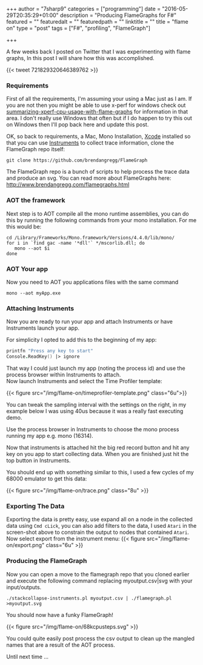 +++
author = "7sharp9"
categories = ["programming"]
date = "2016-05-29T20:35:29+01:00"
description = "Producing FlameGraphs for F#"
featured = ""
featuredalt = ""
featuredpath = ""
linktitle = ""
title = "flame on"
type = "post"
tags = ["F#", "profiling", "FlameGraph"]

+++

A few weeks back I posted on Twitter that I was experimenting with flame graphs, In this post I will share how this was accomplished.  <!--more-->

{{< tweet 721829320646389762 >}}

### Requirements
First of all the requirements, I'm assuming your using a Mac just as I am.  If you are not then you might be able to use x-perf for windows check out [summarizing-xperf-cpu-usage-with-flame-graphs][3] for information in that area.  I don't really use Windows that often but if I do happen to try this out on Windows then I'll pop back here and update this post.

OK, so back to requirements, a Mac, Mono Installation, [Xcode][2] installed so that you can use [Instruments][1] to collect trace information, clone the FlameGraph repo itself:

```
git clone https://github.com/brendangregg/FlameGraph
```

The FlameGraph repo is a bunch of scripts to help process the trace data and produce an svg.  You can read more about FlameGraphs here: http://www.brendangregg.com/flamegraphs.html

### AOT the framework

Next step is to AOT compile all the mono runtime assemblies, you can do this by running the following commands from your mono installation.  For me this would be:
```
cd /Library/Frameworks/Mono.framework/Versions/4.4.0/lib/mono/
for i in `find gac -name '*dll'` */mscorlib.dll; do
   mono --aot $i
done
```

### AOT Your app
Now you need to AOT you applications files with the same command
```
mono --aot myApp.exe
```

### Attaching Instruments
Now you are ready to run your app and attach Instruments or have Instruments launch your app.  

For simplicity I opted to add this to the beginning of my app:
```fsharp
printfn "Press any key to start"
Console.ReadKey() |> ignore
```

That way I could just launch my app (noting the process id) and use the process browser within Instruments to attach.  
Now launch Instruments and select the Time Profiler template:

{{< figure src="/img/flame-on/timeprofiler-template.png" class="6u">}}

You can tweak the sampling interval with the settings on the right, in my example below I was using 40us because it was a really fast executing demo.  

Use the process browser in Instruments to choose the mono process running my app e.g. mono (16314).    

Now that instruments is attached hit the big red record button and hit any key on you app to start collecting data.  When you are finished just hit the top button in Instruments.  

You should end up with something similar to this, I used a few cycles of my 68000 emulator to get this data:

{{< figure src="/img/flame-on/trace.png" class="8u" >}}

### Exporting The Data 
Exporting the data is pretty easy, use expand all on a node in the collected data using `Cmd cLick`, you can also add filters to the data, I used `Atari` in the screen-shot above to constrain the output to nodes that contained `Atari`.  Now select export from the instrument menu:
{{< figure src="/img/flame-on/export.png" class="6u" >}}


### Producing the FlameGraph
Now you can open a move to the flamegraph repo that you cloned earlier and execute the following command replacing myoutput.csv|svg with your input/outputs.  

```
./stackcollapse-instruments.pl myoutput.csv | ./flamegraph.pl >myoutput.svg
```

You should now have a funky FlameGraph!

{{< figure src="/img/flame-on/68kcpusteps.svg" >}}

You could quite easily post process the csv output to clean up the mangled names that are a result of the AOT process.

Until next time ...

[1]:https://developer.apple.com/library/tvos/documentation/DeveloperTools/Conceptual/InstrumentsUserGuide/#//apple_ref/doc/uid/TP40004652-CH3-SW1
[2]:https://developer.apple.com/xcode/
[3]: https://randomascii.wordpress.com/2013/03/26/summarizing-xperf-cpu-usage-with-flame-graphs/


